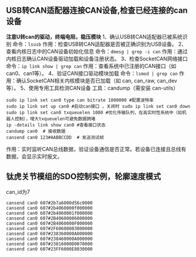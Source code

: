 ## USB转CAN适配器连接CAN设备,检查已经连接的can设备
**注意U转can的驱动，终端电阻，稳压模块**
1、确认USB转CAN适配器已被系统识别
命令：```lsusb```
作用：检查USB转CAN适配器是否被正确识别为USB设备。
2、查看内核日志中的CAN设备初始化信息
命令：```dmesg | grep -i can```
作用：通过内核日志确认CAN设备驱动加载和设备注册状态。
3、检查SocketCAN网络接口
命令：```ip link show | grep can```
作用：查看系统中已注册的CAN接口（如can0、can1等）。
4、验证CAN接口驱动模块加载
命令：```lsmod | grep can```
作用：确认SocketCAN相关内核模块是否已加载（如 can, can_raw, can_dev 等）。
5、使用专用工具检测CAN设备
工具：candump（需安装 can-utils）
```
sudo ip link set can0 type can bitrate 1000000 #配置波特率
sudo ip link set up can0 #启动can接口 ，关闭时 sudo ip link set can0 down
sudo ip link set can0 txqueuelen 1000 #优化传输队列，在高实时性系统中（如机器人控制），增大txqueuelen可避免数据拥堵
ip -details link show can0 #查看接口状态
candump can0  # 接收数据
cansend can0 123#AABBCCDD  # 发送测试帧
```
作用：实时监听CAN总线数据，验证设备通信是否正常。若设备已连接且总线有数据，会显示实时报文。

## 钛虎关节模组的SDO控制实例，轮廓速度模式
can_id为7
```
cansend can0 607#2b7a6000d56c0000
cansend can0 607#2b4060000f000000
cansend can0 607#2b4060001f000000
cansend can0 607#2B40600006000000
cansend can0 607#2B4060000F000000
cansend can0 607#2F60600003000000
cansend can0 607#238360000A000000
cansend can0 607#238460000A000000
cansend can0 607#23816000D0070000
cansend can0 607#23FF6000E8030000
```